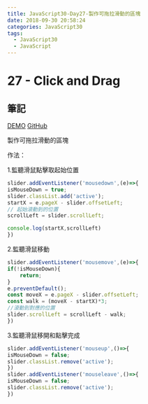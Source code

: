 ```yaml
---
title: JavaScript30-Day27-製作可拖拉滑動的區塊
date: 2018-09-30 20:58:24
categories: JavaScript30
tags:
  - JavaScript30
  - JavaScript
---
```


# 27 - Click and Drag

## 筆記

[DEMO](https://weiyuan1993.github.io/JavaScript30/27-Click-and-Drag)
[GitHub](https://github.com/weiyuan1993/JavaScript30/tree/master/27-Click-and-Drag)

製作可拖拉滑動的區塊
<!--more-->

作法：

1.監聽滑鼠點擊取起始位置
```javascript
slider.addEventListener('mousedown',(e)=>{
isMouseDown = true;
slider.classList.add('active');
startX = e.pageX - slider.offsetLeft;
// 起始滾動到的位置
scrollLeft = slider.scrollLeft;

console.log(startX,scrollLeft)
})
```

2.監聽滑鼠移動

```javascript
slider.addEventListener('mousemove',(e)=>{
if(!isMouseDown){
    return;
}
e.preventDefault();
const moveX = e.pageX - slider.offsetLeft;
const walk = (moveX - startX)*3;
//滾動到對應的位置
slider.scrollLeft = scrollLeft - walk;
})

```
3.監聽滑鼠移開和點擊完成
```javascript
slider.addEventListener('mouseup',()=>{
isMouseDown = false;
slider.classList.remove('active');
})
slider.addEventListener('mouseleave',()=>{
isMouseDown = false;
slider.classList.remove('active');
})
```
